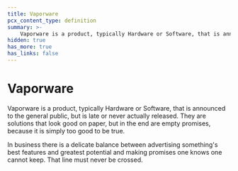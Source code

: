 ```yaml
---
title: Vaporware
pcx_content_type: definition
summary: >-
    Vaporware is a product, typically Hardware or Software, that is announced to the general public, but is late or never actually released. They are solutions that look good on paper, but in the end are  empty promises, because it is simply too good to be true.
hidden: true
has_more: true
has_links: false
---
```


# Vaporware

Vaporware is a product, typically Hardware or Software, that is announced to the general public, but is late or never actually released. They are solutions that look good on paper, but in the end are empty promises, because it is simply too good to be true.

In business there is a delicate balance between advertising something's best features and greatest potential and making promises one knows one cannot keep. That line must never be crossed.
